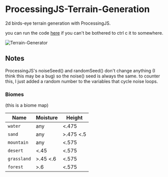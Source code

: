 # ProcessingJS-Terrain-Generation
2d birds-eye terrain generation with ProcessingJS.

you can run the code [here](https://www.openprocessing.org/sketch/736065) if you can't be bothered to ctrl c it to somewhere.

![Terrain-Generator](https://user-images.githubusercontent.com/50847107/61155398-f2b7c600-a544-11e9-9793-473b121add6a.png)

## Notes
ProcessingJS's noiseSeed() and randomSeed() don't change anything (I think this may be a bug) so the noise() seed is always the same. to counter this, I just added a random number to the variables that cycle noise loops.

### Biomes
(this is a biome map)


| Name | Moisture | Height |
|------|----------|--------|
| `water` | any | <.475 |
| `sand` | any | >.475 <.5 |
| `mountain` | any | <.575 |
| `desert` | <.45 | <.575 |
| `grassland` | >.45 <.6 | <.575 |
| `forest` | >.6 | <.575 |
